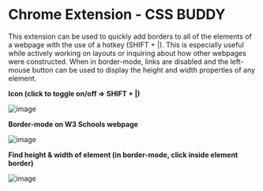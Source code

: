 # Chrome Extension - CSS BUDDY

This extension can be used to quickly add borders to all of the elements of a webpage with the use of a hotkey (SHIFT + |). This is especially useful while actively working on layouts or inquiring about how other webpages were constructed. When in border-mode, links are disabled and the left-mouse button can be used to display the height and width properties of any element. 

**Icon (click to toggle on/off => SHIFT + |)**

![image](https://user-images.githubusercontent.com/92418658/195879148-393145a8-fb49-4ba7-b00b-7c8e54344260.png)


**Border-mode on W3 Schools webpage**

![image](https://user-images.githubusercontent.com/92418658/195877387-c7c7398b-c95b-45d9-ba4b-b21fd62dca0d.png)


**Find height & width of element (in border-mode, click inside element border)**

![image](https://user-images.githubusercontent.com/92418658/195887022-61aba026-05dc-4a1e-908c-2fa74f5f9c65.png)


